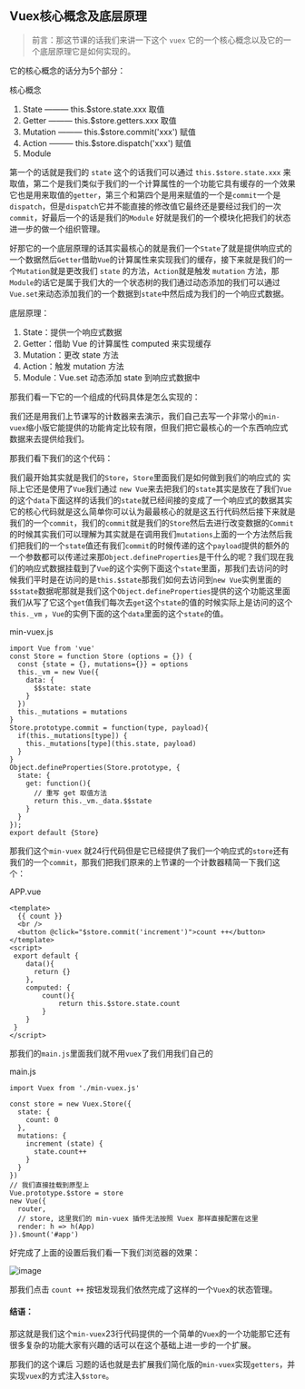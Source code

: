 ## Vuex核心概念及底层原理

> 前言：那这节课的话我们来讲一下这个 `vuex` 它的一个核心概念以及它的一个底层原理它是如何实现的。 

它的核心概念的话分为5个部分：

核心概念

1. State ——— this.$store.state.xxx 取值
2. Getter ——— this.$store.getters.xxx 取值
3. Mutation ——— this.$store.commit('xxx') 赋值
4. Action ——— this.$store.dispatch('xxx') 赋值
5. Module

第一个的话就是我们的 `state` 这个的话我们可以通过 `this.$store.state.xxx` 来取值，第二个是我们类似于我们的一个计算属性的一个功能它具有缓存的一个效果它也是用来取值的`getter`，第三个和第四个是用来赋值的一个是`commit`一个是`dispatch`，但是`dispatch`它并不能直接的修改值它最终还是要经过我们的一次`commit`，好最后一个的话是我们的`Module` 好就是我们的一个模块化把我们的状态进一步的做一个组织管理。


好那它的一个底层原理的话其实最核心的就是我们一个`State`了就是提供响应式的一个数据然后`Getter`借助`Vue`的计算属性来实现我们的缓存，接下来就是我们的一个`Mutation`就是更改我们 `state` 的方法，`Action`就是触发 `mutation` 方法，那`Module`的话它是属于我们大的一个状态树的我们通过动态添加的我们可以通过`Vue.set`来动态添加我们的一个数据到`state`中然后成为我们的一个响应式数据。

底层原理：
1. State：提供一个响应式数据
2. Getter：借助 Vue 的计算属性 computed 来实现缓存
3. Mutation：更改 state 方法
4. Action：触发 mutation 方法
5. Module：Vue.set 动态添加 state 到响应式数据中

那我们看一下它的一个组成的代码具体是怎么实现的：

我们还是用我们上节课写的计数器来去演示，我们自己去写一个非常小的`min-vuex`缩小版它能提供的功能肯定比较有限，但我们把它最核心的一个东西响应式数据来去提供给我们。

那我们看下我们的这个代码：

我们最开始其实就是我们的`Store`，`Store`里面我们是如何做到我们的响应式的
实际上它还是使用了`Vue`我们通过 `new Vue`来去把我们的`state`其实是放在了我们`Vue`的这个`data`下面这样的话我们的`state`就已经间接的变成了一个响应式的数据其实它的核心代码就是这么简单你可以认为最最核心的就是这五行代码然后接下来就是我们的一个`commit`，我们的`commit`就是我们的`Store`然后去进行改变数据的`Commit`的时候其实我们可以理解为其实就是在调用我们`mutations`上面的一个方法然后我们把我们的一个`state`值还有我们`commit`的时候传递的这个`payload`提供的额外的一个参数都可以传递过来那`Object.defineProperties`是干什么的呢？我们现在我们的响应式数据挂载到了`Vue`的这个实例下面这个`state`里面，那我们去访问的时候我们平时是在访问的是`this.$state`那我们如何去访问到`new Vue`实例里面的`$$state`数据呢那就是我们这个`Object.defineProperties`提供的这个功能这里面我们从写了它这个`get`值我们每次去`get`这个`state`的值的时候实际上是访问的这个`this._vm` ，`Vue`的实例下面的这个`data`里面的这个`state`的值。

min-vuex.js
```
import Vue from 'vue'
const Store = function Store (options = {}) {
  const {state = {}, mutations={}} = options
  this._vm = new Vue({
    data: {
      $$state: state
    }
  })
  this._mutations = mutations
}
Store.prototype.commit = function(type, payload){
  if(this._mutations[type]) {
    this._mutations[type](this.state, payload)
  }
}
Object.defineProperties(Store.prototype, {
  state: { 
    get: function(){
      // 重写 get 取值方法
      return this._vm._data.$$state
    } 
  }
});
export default {Store}
```

那我们这个`min-vuex` 就24行代码但是它已经提供了我们一个响应式的`store`还有我们的一个`commit`，那我们把我们原来的上节课的一个计数器精简一下我们这个：

APP.vue
```
<template>
  {{ count }}
  <br />
  <button @click="$store.commit('increment')">count ++</button>
</template>
<script>
 export default {
    data(){
      return {}
    },
    computed: {
        count(){
            return this.$store.state.count
        }
    }
 }
</script>
```
那我们的`main.js`里面我们就不用`vuex`了我们用我们自己的

main.js
```
import Vuex from './min-vuex.js'

const store = new Vuex.Store({
  state: {
    count: 0
  },
  mutations: {
    increment (state) {
      state.count++
    }
  }
})
// 我们直接挂载到原型上
Vue.prototype.$store = store
new Vue({
  router,
  // store, 这里我们的 min-vuex 插件无法按照 Vuex 那样直接配置在这里
  render: h => h(App)
}).$mount('#app')
```
好完成了上面的设置后我们看一下我们浏览器的效果：

![image](http://i2.tiimg.com/717460/3906d56dc5725808.jpg)

那我们点击 `count ++` 按钮发现我们依然完成了这样的一个`Vuex`的状态管理。


#### 结语：
那这就是我们这个`min-vuex`23行代码提供的一个简单的`Vuex`的一个功能那它还有很多复杂的功能大家有兴趣的话可以在这个基础上进一步的一个扩展。

那我们的这个课后 习题的话也就是去扩展我们简化版的`min-vuex`实现`getters`，并实现`vuex`的方式注入`$store`。
